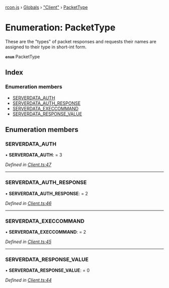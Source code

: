 [rcon.js](../README.md) › [Globals](../globals.md) › ["Client"](../modules/_client_.md) › [PacketType](_client_.packettype.md)

# Enumeration: PacketType

These are the "types" of packet responses and requests their names are assigned to their
type in short-int form.

**`enum`** PacketType

## Index

### Enumeration members

* [SERVERDATA_AUTH](_client_.packettype.md#serverdata_auth)
* [SERVERDATA_AUTH_RESPONSE](_client_.packettype.md#serverdata_auth_response)
* [SERVERDATA_EXECCOMMAND](_client_.packettype.md#serverdata_execcommand)
* [SERVERDATA_RESPONSE_VALUE](_client_.packettype.md#serverdata_response_value)

## Enumeration members

###  SERVERDATA_AUTH

• **SERVERDATA_AUTH**: = 3

*Defined in [Client.ts:47](https://github.com/dylhack/rcon.js/blob/6724b3b/src/Client.ts#L47)*

___

###  SERVERDATA_AUTH_RESPONSE

• **SERVERDATA_AUTH_RESPONSE**: = 2

*Defined in [Client.ts:46](https://github.com/dylhack/rcon.js/blob/6724b3b/src/Client.ts#L46)*

___

###  SERVERDATA_EXECCOMMAND

• **SERVERDATA_EXECCOMMAND**: = 2

*Defined in [Client.ts:45](https://github.com/dylhack/rcon.js/blob/6724b3b/src/Client.ts#L45)*

___

###  SERVERDATA_RESPONSE_VALUE

• **SERVERDATA_RESPONSE_VALUE**: = 0

*Defined in [Client.ts:44](https://github.com/dylhack/rcon.js/blob/6724b3b/src/Client.ts#L44)*
